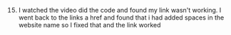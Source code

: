 15. I watched the video did the code and found my link wasn't working. I went back to the links a href and found that i had added spaces in the website name so I fixed that and the link worked  
